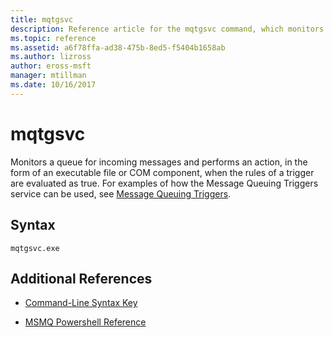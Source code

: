 ```yaml
---
title: mqtgsvc
description: Reference article for the mqtgsvc command, which monitors a queue for incoming messages and performs an action, in the form of an executable file or COM component, when the rules of a trigger are evaluated as true.
ms.topic: reference
ms.assetid: a6f78ffa-ad38-475b-8ed5-f5404b1658ab
ms.author: lizross
author: eross-msft
manager: mtillman
ms.date: 10/16/2017
---
```


# mqtgsvc

Monitors a queue for incoming messages and performs an action, in the form of an executable file or COM component, when the rules of a trigger are evaluated as true. For examples of how the Message Queuing Triggers service can be used, see [Message Queuing Triggers](/previous-versions/windows/desktop/legacy/ms703197(v=vs.85)).

## Syntax

```
mqtgsvc.exe
```

## Additional References

- [Command-Line Syntax Key](command-line-syntax-key.md)

- [MSMQ Powershell Reference](/powershell/module/msmq/)
